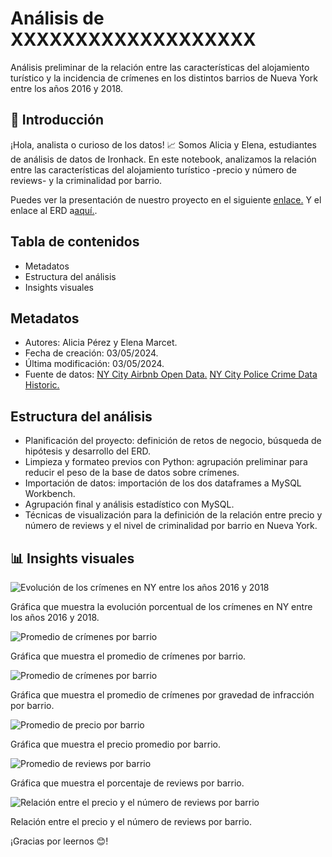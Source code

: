# Análisis de XXXXXXXXXXXXXXXXXXX

Análisis preliminar de la relación entre las características del alojamiento turístico y la incidencia de crímenes en los distintos barrios de Nueva York entre los años 2016 y 2018.

## 👋 Introducción

¡Hola, analista o curioso de los datos! 📈 Somos Alicia y Elena, estudiantes de análisis de datos de Ironhack. En este notebook, analizamos la relación entre las características del alojamiento turístico -precio y número de reviews- y la criminalidad por barrio.

Puedes ver la presentación de nuestro proyecto en el siguiente <a href="https://docs.google.com/presentation/d/1WX-RsSYI5R3UwbxyNprzxAgdTX-QlEnG5elb00gE7fk/edit?usp=sharing">enlace.</a>
Y el enlace al ERD a<a href="https://www.figma.com/file/gOvrnYqe9p5d0xPGVYHeHR/ny_project_ERD?type=design&mode=design">aquí.</a>.

## Tabla de contenidos

- Metadatos
- Estructura del análisis
- Insights visuales

## Metadatos

- Autores: Alicia Pérez y Elena Marcet.
- Fecha de creación: 03/05/2024.
- Última modificación: 03/05/2024.
- Fuente de datos:
    <a href= "https://www.kaggle.com/datasets/dgomonov/new-york-city-airbnb-open-data">NY City Airbnb Open Data.</a>
    <a href= "https://www.kaggle.com/datasets/mrmorj/new-york-city-police-crime-data-historic">NY City Police Crime Data Historic.</a>

## Estructura del análisis

- Planificación del proyecto: definición de retos de negocio, búsqueda de hipótesis y desarrollo del ERD.
- Limpieza y formateo previos con Python: agrupación preliminar para reducir el peso de la base de datos sobre crímenes.
- Importación de datos: importación de los dos dataframes a MySQL Workbench.
- Agrupación final y análisis estadístico con MySQL.
- Técnicas de visualización para la definición de la relación entre precio y número de reviews y el nivel de criminalidad por barrio en Nueva York.

## 📊 Insights visuales

![Evolución de los crímenes en NY entre los años 2016 y 2018](https://drive.google.com/uc?export=view&id=1TkdW12bukc-txEcwhbJ1O9lQxmRbqpWG)

Gráfica que muestra la evolución porcentual de los crímenes en NY entre los años 2016 y 2018.

![Promedio de crímenes por barrio](https://drive.google.com/uc?export=view&id=1yjVbCoeo6RKNqgX_NYTr7-fwPyyY_0EZ)

Gráfica que muestra el promedio de crímenes por barrio.

![Promedio de crímenes por barrio](https://drive.google.com/uc?export=view&id=1wh6J-3ZUOC5Ny7XH9tzzsLkD543zQJEy)

Gráfica que muestra el promedio de crímenes por gravedad de infracción por barrio.

![Promedio de precio por barrio](https://drive.google.com/uc?export=view&id=1QUBwitt444cS18JfHgs-LzXyx5U-AboS)

Gráfica que muestra el precio promedio por barrio.

![Promedio de reviews por barrio](https://drive.google.com/uc?export=view&id=1w5n0cHb5kvEdJp7ShQj0D0IdLUdfaSmO)

Gráfica que muestra el porcentaje de reviews por barrio.

![Relación entre el precio y el número de reviews por barrio](https://drive.google.com/uc?export=view&id=1xNtwFXSffSLgFQEgKpWDYRLw96Jp5N-O)

Relación entre el precio y el número de reviews por barrio.

¡Gracias por leernos 😊!